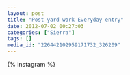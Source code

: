 ```yaml
---
layout: post
title: "Post yard work Everyday entry"
date: 2012-07-02 00:27:03
categories: ["Sierra"]
tags: []
media_id: "226442102959171732_326209"
---
```


{% instagram %}
